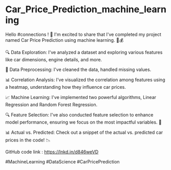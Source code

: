 # Car_Price_Prediction_machine_learning

Hello #connections ! 👋 I'm excited to share that I've completed my project named Car Price Prediction using machine learning. 🚗💰

🔍 Data Exploration: I've analyzed a dataset and exploring various features like car dimensions, engine details, and more.

🚀 Data Preprocessing: I've cleaned the data, handled missing values.

📊 Correlation Analysis: I've visualized the correlation among features using a heatmap, understanding how they influence car prices.

📈 Machine Learning: I've implemented two powerful algorithms, Linear Regression and Random Forest Regression.

🔍 Feature Selection: I've also conducted feature selection to enhance model performance, ensuring we focus on the most impactful variables. 🎯

📊 Actual vs. Predicted: Check out a snippet of the actual vs. predicted car prices in the code! 📉

GitHub code link : https://lnkd.in/d846weVD

#MachineLearning #DataScience #CarPricePrediction

